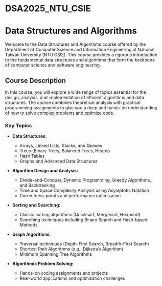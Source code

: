 # DSA2025_NTU_CSIE

# Data Structures and Algorithms

Welcome to the Data Structures and Algorithms course offered by the Department of Computer Science and Information Engineering at National Taiwan University (NTU CSIE). This course provides a rigorous introduction to the fundamental data structures and algorithms that form the backbone of computer science and software engineering.

## Course Description

In this course, you will explore a wide range of topics essential for the design, analysis, and implementation of efficient algorithms and data structures. The course combines theoretical analysis with practical programming assignments to give you a deep and hands-on understanding of how to solve complex problems and optimize code.

### Key Topics

- **Data Structures:**
  - Arrays, Linked Lists, Stacks, and Queues
  - Trees (Binary Trees, Balanced Trees, Heaps)
  - Hash Tables
  - Graphs and Advanced Data Structures

- **Algorithm Design and Analysis:**
  - Divide-and-Conquer, Dynamic Programming, Greedy Algorithms, and Backtracking
  - Time and Space Complexity Analysis using Asymptotic Notation
  - Correctness proofs and performance optimization

- **Sorting and Searching:**
  - Classic sorting algorithms (Quicksort, Mergesort, Heapsort)
  - Searching techniques including Binary Search and Hash-based Methods

- **Graph Algorithms:**
  - Traversal techniques (Depth-First Search, Breadth-First Search)
  - Shortest Path Algorithms (e.g., Dijkstra’s Algorithm)
  - Minimum Spanning Tree Algorithms

- **Algorithmic Problem Solving:**
  - Hands-on coding assignments and projects
  - Real-world applications and optimization challenges

